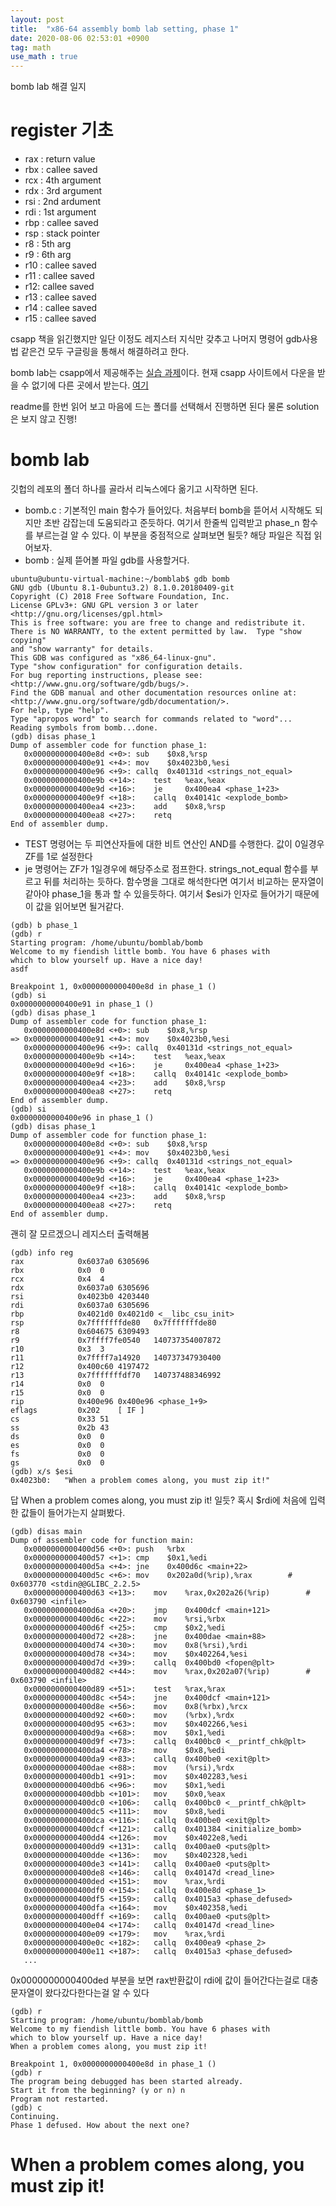 ```yaml
---
layout: post
title:  "x86-64 assembly bomb lab setting, phase 1"
date: 2020-08-06 02:53:01 +0900
tag: math
use_math : true
---
```


bomb lab 해결 일지

# register 기초

- rax : return value
- rbx : callee saved
- rcx : 4th argument
- rdx : 3rd argument
- rsi : 2nd ardument
- rdi : 1st argument
- rbp : callee saved
- rsp : stack pointer
- r8 : 5th arg
- r9 : 6th arg
- r10 : callee saved
- r11 : callee saved
- r12: callee saved
- r13 : callee saved
- r14 : callee saved
- r15 : callee saved

csapp 책을 읽긴했지만 일단 이정도 레지스터 지식만 갖추고 나머지 명령어 gdb사용법 같은건 모두 구글링을 통해서 해결하려고 한다.



bomb lab는 csapp에서 제공해주는 [실습 과제](http://csapp.cs.cmu.edu/3e/labs.html)이다. 현재 csapp 사이트에서 다운을 받을 수 없기에 다른 곳에서 받는다. [여기](https://github.com/luong-komorebi/Binary-Bomb)

readme를 한번 읽어 보고 마음에 드는 폴더를 선택해서 진행하면 된다 물론 solution은 보지 않고 진행!

# bomb lab 

깃헙의 레포의 폴더 하나를 골라서 리눅스에다 옮기고 시작하면 된다.
- bomb.c : 기본적인 main 함수가 들어있다. 처음부터 bomb을 뜯어서 시작해도 되지만 초반 감잡는데 도움되라고 준듯하다. 여기서 한줄씩 입력받고 phase_n 함수를 부르는걸 알 수 있다. 이 부분을 중점적으로 살펴보면 될듯? 해당 파일은 직접 읽어보자.
- bomb : 실제 뜯어볼 파일 gdb를 사용할거다.


```
ubuntu@ubuntu-virtual-machine:~/bomblab$ gdb bomb
GNU gdb (Ubuntu 8.1-0ubuntu3.2) 8.1.0.20180409-git
Copyright (C) 2018 Free Software Foundation, Inc.
License GPLv3+: GNU GPL version 3 or later <http://gnu.org/licenses/gpl.html>
This is free software: you are free to change and redistribute it.
There is NO WARRANTY, to the extent permitted by law.  Type "show copying"
and "show warranty" for details.
This GDB was configured as "x86_64-linux-gnu".
Type "show configuration" for configuration details.
For bug reporting instructions, please see:
<http://www.gnu.org/software/gdb/bugs/>.
Find the GDB manual and other documentation resources online at:
<http://www.gnu.org/software/gdb/documentation/>.
For help, type "help".
Type "apropos word" to search for commands related to "word"...
Reading symbols from bomb...done.
(gdb) disas phase_1
Dump of assembler code for function phase_1:
   0x0000000000400e8d <+0>:	sub    $0x8,%rsp
   0x0000000000400e91 <+4>:	mov    $0x4023b0,%esi
   0x0000000000400e96 <+9>:	callq  0x40131d <strings_not_equal>
   0x0000000000400e9b <+14>:	test   %eax,%eax
   0x0000000000400e9d <+16>:	je     0x400ea4 <phase_1+23>
   0x0000000000400e9f <+18>:	callq  0x40141c <explode_bomb>
   0x0000000000400ea4 <+23>:	add    $0x8,%rsp
   0x0000000000400ea8 <+27>:	retq   
End of assembler dump.
```
- TEST 명령어는 두 피연산자들에 대한 비트 연산인 AND를 수행한다. 값이 0일경우 ZF를 1로 설정한다
- je 명령어는 ZF가 1일경우에 해당주소로 점프한다.
strings_not_equal 함수를 부르고 뒤를 처리하는 듯하다. 함수명을 그대로 해석한다면 여기서 비교하는 문자열이 같아야 phase_1을 통과 할 수 있을듯하다.
여기서 $esi가 인자로 들어가기 때문에 이 값을 읽어보면 될거같다.


```
(gdb) b phase_1
(gdb) r
Starting program: /home/ubuntu/bomblab/bomb 
Welcome to my fiendish little bomb. You have 6 phases with
which to blow yourself up. Have a nice day!
asdf

Breakpoint 1, 0x0000000000400e8d in phase_1 ()
(gdb) si
0x0000000000400e91 in phase_1 ()
(gdb) disas phase_1
Dump of assembler code for function phase_1:
   0x0000000000400e8d <+0>:	sub    $0x8,%rsp
=> 0x0000000000400e91 <+4>:	mov    $0x4023b0,%esi
   0x0000000000400e96 <+9>:	callq  0x40131d <strings_not_equal>
   0x0000000000400e9b <+14>:	test   %eax,%eax
   0x0000000000400e9d <+16>:	je     0x400ea4 <phase_1+23>
   0x0000000000400e9f <+18>:	callq  0x40141c <explode_bomb>
   0x0000000000400ea4 <+23>:	add    $0x8,%rsp
   0x0000000000400ea8 <+27>:	retq   
End of assembler dump.
(gdb) si
0x0000000000400e96 in phase_1 ()
(gdb) disas phase_1
Dump of assembler code for function phase_1:
   0x0000000000400e8d <+0>:	sub    $0x8,%rsp
   0x0000000000400e91 <+4>:	mov    $0x4023b0,%esi
=> 0x0000000000400e96 <+9>:	callq  0x40131d <strings_not_equal>
   0x0000000000400e9b <+14>:	test   %eax,%eax
   0x0000000000400e9d <+16>:	je     0x400ea4 <phase_1+23>
   0x0000000000400e9f <+18>:	callq  0x40141c <explode_bomb>
   0x0000000000400ea4 <+23>:	add    $0x8,%rsp
   0x0000000000400ea8 <+27>:	retq   
End of assembler dump.
```


괜히 잘 모르겠으니 레지스터 출력해봄


```
(gdb) info reg
rax            0x6037a0	6305696
rbx            0x0	0
rcx            0x4	4
rdx            0x6037a0	6305696
rsi            0x4023b0	4203440
rdi            0x6037a0	6305696
rbp            0x4021d0	0x4021d0 <__libc_csu_init>
rsp            0x7fffffffde80	0x7fffffffde80
r8             0x604675	6309493
r9             0x7ffff7fe0540	140737354007872
r10            0x3	3
r11            0x7ffff7a14920	140737347930400
r12            0x400c60	4197472
r13            0x7fffffffdf70	140737488346992
r14            0x0	0
r15            0x0	0
rip            0x400e96	0x400e96 <phase_1+9>
eflags         0x202	[ IF ]
cs             0x33	51
ss             0x2b	43
ds             0x0	0
es             0x0	0
fs             0x0	0
gs             0x0	0
(gdb) x/s $esi
0x4023b0:	"When a problem comes along, you must zip it!"
```

답 When a problem comes along, you must zip it! 일듯? 혹시 $rdi에 처음에 입력한 값들이 들어가는지 살펴봤다.


```
(gdb) disas main
Dump of assembler code for function main:
   0x0000000000400d56 <+0>:	push   %rbx
   0x0000000000400d57 <+1>:	cmp    $0x1,%edi
   0x0000000000400d5a <+4>:	jne    0x400d6c <main+22>
   0x0000000000400d5c <+6>:	mov    0x202a0d(%rip),%rax        # 0x603770 <stdin@@GLIBC_2.2.5>
   0x0000000000400d63 <+13>:	mov    %rax,0x202a26(%rip)        # 0x603790 <infile>
   0x0000000000400d6a <+20>:	jmp    0x400dcf <main+121>
   0x0000000000400d6c <+22>:	mov    %rsi,%rbx
   0x0000000000400d6f <+25>:	cmp    $0x2,%edi
   0x0000000000400d72 <+28>:	jne    0x400dae <main+88>
   0x0000000000400d74 <+30>:	mov    0x8(%rsi),%rdi
   0x0000000000400d78 <+34>:	mov    $0x402264,%esi
   0x0000000000400d7d <+39>:	callq  0x400bd0 <fopen@plt>
   0x0000000000400d82 <+44>:	mov    %rax,0x202a07(%rip)        # 0x603790 <infile>
   0x0000000000400d89 <+51>:	test   %rax,%rax
   0x0000000000400d8c <+54>:	jne    0x400dcf <main+121>
   0x0000000000400d8e <+56>:	mov    0x8(%rbx),%rcx
   0x0000000000400d92 <+60>:	mov    (%rbx),%rdx
   0x0000000000400d95 <+63>:	mov    $0x402266,%esi
   0x0000000000400d9a <+68>:	mov    $0x1,%edi
   0x0000000000400d9f <+73>:	callq  0x400bc0 <__printf_chk@plt>
   0x0000000000400da4 <+78>:	mov    $0x8,%edi
   0x0000000000400da9 <+83>:	callq  0x400be0 <exit@plt>
   0x0000000000400dae <+88>:	mov    (%rsi),%rdx
   0x0000000000400db1 <+91>:	mov    $0x402283,%esi
   0x0000000000400db6 <+96>:	mov    $0x1,%edi
   0x0000000000400dbb <+101>:	mov    $0x0,%eax
   0x0000000000400dc0 <+106>:	callq  0x400bc0 <__printf_chk@plt>
   0x0000000000400dc5 <+111>:	mov    $0x8,%edi
   0x0000000000400dca <+116>:	callq  0x400be0 <exit@plt>
   0x0000000000400dcf <+121>:	callq  0x401384 <initialize_bomb>
   0x0000000000400dd4 <+126>:	mov    $0x4022e8,%edi
   0x0000000000400dd9 <+131>:	callq  0x400ae0 <puts@plt>
   0x0000000000400dde <+136>:	mov    $0x402328,%edi
   0x0000000000400de3 <+141>:	callq  0x400ae0 <puts@plt>
   0x0000000000400de8 <+146>:	callq  0x40147d <read_line>
   0x0000000000400ded <+151>:	mov    %rax,%rdi
   0x0000000000400df0 <+154>:	callq  0x400e8d <phase_1>
   0x0000000000400df5 <+159>:	callq  0x4015a3 <phase_defused>
   0x0000000000400dfa <+164>:	mov    $0x402358,%edi
   0x0000000000400dff <+169>:	callq  0x400ae0 <puts@plt>
   0x0000000000400e04 <+174>:	callq  0x40147d <read_line>
   0x0000000000400e09 <+179>:	mov    %rax,%rdi
   0x0000000000400e0c <+182>:	callq  0x400ea9 <phase_2>
   0x0000000000400e11 <+187>:	callq  0x4015a3 <phase_defused>
   ...
```


0x0000000000400ded 부분을 보면 rax반환값이 rdi에 값이 들어간다는걸로 대충 문자열이 왔다갔다한다는걸 알 수 있다



```
(gdb) r
Starting program: /home/ubuntu/bomblab/bomb 
Welcome to my fiendish little bomb. You have 6 phases with
which to blow yourself up. Have a nice day!
When a problem comes along, you must zip it!     

Breakpoint 1, 0x0000000000400e8d in phase_1 ()
(gdb) r
The program being debugged has been started already.
Start it from the beginning? (y or n) n
Program not restarted.
(gdb) c
Continuing.
Phase 1 defused. How about the next one?
```


# When a problem comes along, you must zip it!
